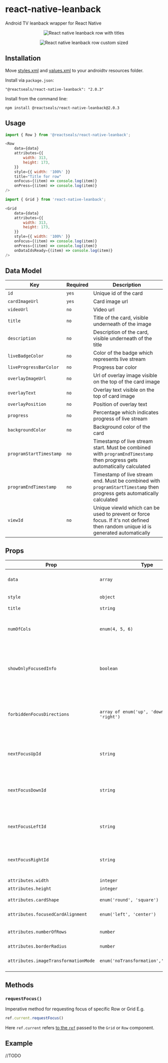 # react-native-leanback
Android TV leanback wrapper for React Native

<p align="center">
    <img src="./misc/img/grid.gif" alt="React native leanback row with titles" />
</p>
<p align="center">
    <img src="./misc/img/row.gif" alt="React native leanback row custom sized" />
</p>

## Installation

Move [styles.xml][link1] and [values.xml][link2] to your androidtv resources folder.

Install via `package.json`:

```
"@reactseals/react-native-leanback": "2.0.3"
```

Install from the command line:

```
npm install @reactseals/react-native-leanback@2.0.3
```

## Usage

```javascript
import { Row } from '@reactseals/react-native-leanback';

<Row
    data={data}
    attributes={{
        width: 313,
        height: 173,
    }}
    style={{ width: '100%' }}
    title="Title for row"
    onFocus={(item) => console.log(item)}
    onPress={(item) => console.log(item)}
/>
```

```javascript
import { Grid } from 'react-native-leanback';

<Grid
    data={data}
    attributes={{
        width: 313,
        height: 173,
    }}
    style={{ width: '100%' }}
    onFocus={(item) => console.log(item)}
    onPress={(item) => console.log(item)}
    onDataIdsReady={(item) => console.log(item)}
/>
```


## Data Model

| Key                     | Required | Description                                                                                                                     |
| ----------------------- | -------- | ------------------------------------------------------------------------------------------------------------------------------- |
| `id`                    | `yes`    | Unique id of the card                                                                                                           |
| `cardImageUrl`          | `yes`    | Card image url                                                                                                                  |
| `videoUrl`              | `no`     | Video url                                                                                                                       |
| `title`                 | `no`     | Title of the card, visible underneath of the image                                                                              |
| `description`           | `no`     | Description   of the card, visible  underneath of the title                                                                     |
| `liveBadgeColor`        | `no`     | Color of the badge which represents live stream                                                                                 |
| `liveProgressBarColor`  | `no`     | Progress bar color                                                                                                              |
| `overlayImageUrl`       | `no`     | Url of overlay image visible on the top of the card image                                                                       |
| `overlayText`           | `no`     | Overlay text visible on the top of card image                                                                                   |
| `overlayPosition`       | `no`     | Position of overlay text                                                                                                        |
| `progress`              | `no`     | Percentage which indicates progress of live stream                                                                              |
| `backgroundColor`       | `no`     | Background color of the card                                                                                                    |
| `programStartTimestamp` | `no`     | Timestamp of live stream start. Must be combined with `programEndTimestamp` then progress gets automatically calculated         |
| `programEndTimestamp`   | `no`     | Timestamp of live stream end. Must be combined with `programStartTimestamp` then progress gets automatically calculated         |
| `viewId`                | `no`     | Unique viewId which can be used to prevent or force focus. If it's not defined then random unique id is generated automatically |


## Props

| Prop                                 | Type                                           | Default     | Description                                                                                   |
| ------------------------------------ | ---------------------------------------------- | ----------- | --------------------------------------------------------------------------------------------- |
| `data`                               | `array`                                        |             | Data for row. See [Data Model](#data-model)                                                   |
| `style`                              | `object`                                       |             | Container holder style                                                                        |
| `title`                              | `string`                                       |             | Row title                                                                                     |
| `numOfCols`                          | `enum(4, 5, 6)`                                | `4`         | Number how many columns grid should contain(Grid only)                                        |
| `showOnlyFocusedInfo`                | `boolean`                                      | `false`     | Show info field block underneath ONLY when card is focused(Grid only)                         |
| `forbiddenFocusDirections`           | `array of enum('up', 'down', 'left', 'right')` |             | Prevents any element to be focused when user navigates out of grid/row to provided directions |
| `nextFocusUpId`                      | `string`                                       |             | Designates the next view to receive focus when the user navigates up                          |
| `nextFocusDownId`                    | `string`                                       |             | Designates the next view to receive focus when the user navigates down                        |
| `nextFocusLeftId`                    | `string`                                       |             | Designates the next view to receive focus when the user navigates left                        |
| `nextFocusRightId`                   | `string`                                       |             | Designates the next view to receive focus when the user navigates right                       |
| `attributes.width`                   | `integer`                                      |             | Width of card                                                                                 |
| `attributes.height`                  | `integer`                                      |             | Height of card                                                                                |
| `attributes.cardShape`               | `enum('round', 'square')`                      | `square`    | Shape of the card                                                                             |
| `attributes.focusedCardAlignment`    | `enum('left', 'center')`                       | `center`    | Alignment of focus                                                                            |
| `attributes.numberOfRows`            | `number`                                       | `1`         | Number of rows in Row component                                                               |
| `attributes.borderRadius`            | `number`                                       |             | Border radius                                                                                 |
| `attributes.imageTransformationMode` | `enum('noTransformation','centerCrop')`        | `fitCenter` | Transformation mode of the card image                                                         |

## Methods

### `requestFocus()`

Imperative method for requesting focus of specific Row or Grid E.g.

```javascript
ref.current.requestFocus()
```

Here `ref.current` refers [to the `ref`](https://reactjs.org/docs/react-api.html#reactcreateref) passed to the `Grid` or `Row` component.

## Example

//TODO 

[link1]: https://github.com/reactseals/react-native-leanback/blob/master/android/src/main/res/values/styles.xml
[link2]: https://github.com/reactseals/react-native-leanback/blob/master/android/src/main/res/values/values.xml

